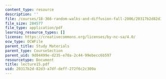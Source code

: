 ```yaml
---
content_type: resource
description: ''
file: /courses/18-366-random-walks-and-diffusion-fall-2006/20317b2d82d3a7dfdeff272f6c2c309a_lecture15.pdf
file_size: 284577
file_type: application/pdf
learning_resource_types: []
license: https://creativecommons.org/licenses/by-nc-sa/4.0/
ocw_type: OCWFile
parent_title: Study Materials
parent_type: CourseSection
parent_uid: 9d04499e-d235-e70a-2c44-99ebecc6b597
resourcetype: Document
title: lecture15.pdf
uid: 20317b2d-82d3-a7df-deff-272f6c2c309a
---
```


